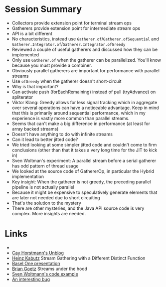 # Session Summary

* Collectors provide extension point for terminal stream ops 
* Gatherers provide extension point for intermediate stream ops
* API is a bit different
* No characteristics, instead use `Gatherer.of`/`Gatherer.ofSequential` and `Gatherer.Integrator.of`/`Gatherer.Integrator.ofGreedy`
* Reviewed a couple of useful gatherers and discussed how they can be implemented
* Only use `Gatherer.of` when the gatherer can be parallelized. You'll know because you must provide a combiner.
* Obviously parallel gatherers are important for performance with parallel streams
* Use `ofGreedy` when the gatherer doesn't short-circuit
* Why is that important?
* Can activate push (forEachRemaining) instead of pull (tryAdvance) on spliterator
* Viktor Klang: Greedy allows for less signal tracking which in aggregate over several operations can have a noticeable advantage. Keep in mind that this is primarily around sequential performance, which in my experience is vastly more common than parallel streams.
* Seems that can't make a big difference in performance (at least for array backed streams)
* Doesn't have anything to do with infinite streams
* Can it lead to better jitted code?
* We tried looking at some simpler jitted code and couldn't come to firm conclusions (other than that it takes a very long time for the JIT to kick in)
* Sven Woltman's experiment: A parallel stream before a serial gatherer has odd pattern of thread usage
* We looked at the source code of GathererOp, in particular the Hybrid implementation
* Key insight: When the gatherer is not greedy, the preceding parallel pipeline is not actually parallel
* Because it might be expensive to speculatively generate elements that are later not needed due to short circuiting
* That's the solution to the mystery
* There are other mysteries, and the Java API source code is very complex. More insights are needed.

# Links

* 
* [Cay Horstmann's Unblog](https://horstmann.com/unblog/2024-10-01/index.html)
* [Heinz Kabutz](https://www.javaspecialists.eu/archive/Issue326-Stream-Gathering-with-a-Different-Distinct-Function.html) Stream Gathering with a Different Distinct Function
* [Basel One presentation](https://horstmann.com/presentations/2024/baselone/)
* [Brian Goetz](https://developer.ibm.com/articles/j-java-streams-3-brian-goetz/) Streams under the hood
* [Sven Woltmann's code example](https://github.com/SvenWoltmann/stream-gatherers)
* [An interesting bug](https://stackoverflow.com/questions/79622707/why-doesnt-my-gatherer-short-circuit-the-stream-if-the-source-is-an-intstream)
